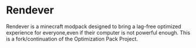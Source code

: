# Rendever
Rendever is a minecraft modpack designed to bring a lag-free optimized experience for everyone,even if their computer is not powerful enough. This is a fork/continuation of the Optimization Pack Project.
